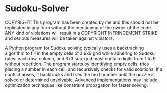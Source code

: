 # Sudoku-Solver

COPYRIGHT: This program has been created by me and this should not be replicated in any form without the mentioning of the owner of the code. ANY kind of violations will result in a COPYRIGHT INFRINGEMENT STRIKE and serious measures will be taken against violators.

A Python program for Sudoku solving typically uses a backtracking algorithm to fill in the empty cells of a 9x9 grid while adhering to Sudoku rules: each row, column, and 3x3 sub-grid must contain digits from 1 to 9 without repetition. The program starts by identifying empty cells, tries placing a number in each cell, and recursively checks for valid solutions. If a conflict arises, it backtracks and tries the next number until the puzzle is solved or determined unsolvable. Advanced implementations may include optimization techniques like constraint propagation for faster solving.
